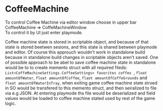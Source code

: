 # CoffeeMachine

To control Coffee Machine via editor window choose in upper bar CoffeeMachine => CoffeMachineWindow  
To control it by UI just enter playmode.  
  
Coffee machine state is stored in scriptable object, and because of that state is stored beetwen sesions, and this state is shared between playmode and editor. Of course this approuch wouldn't work in standalone build because in standalone build changes in scriptable objects aren't saved. One of possible  approach to be abel to save coffee machine state in standalone would be to to create memento struct with all required fileds: `List<CoffeMachineSettings.CoffeeSettings> favorites coffes `, `float amountOfWater`, `float amountOfCoffee`, `flaot amountOfCoffeGrounds` and `float amountOfWaterInTray`, when exiting game coffee machine state stroed in SO would be transfered to this memento struct, and then seiralized to file via e.g JSON. At entering playmode ths file would be deserialized and field values would be loaded to coffee machine stated used by rest of the game logic.